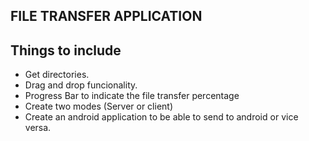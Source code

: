 ## FILE TRANSFER APPLICATION 


## Things to include 

- Get directories.
- Drag and drop funcionality.
- Progress Bar to indicate the file transfer percentage
- Create two modes (Server or client)
- Create an android application to be able to send to android or vice versa.